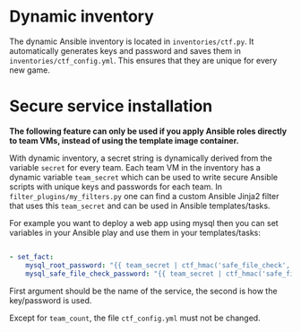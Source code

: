 # Dynamic inventory

The dynamic Ansible inventory is located in `inventories/ctf.py`. It automatically generates keys and password and saves them in `inventories/ctf_config.yml`.
This ensures that they are unique for every new game.

# Secure service installation

**The following feature can only be used if you apply Ansible roles directly to team VMs, instead of using the template image container.**

With dynamic inventory, a secret string is dynamically derived from the variable `secret` for every team.
Each team VM in the inventory has a dynamic variable `team_secret` which can be used to write secure Ansible scripts with unique keys and passwords for each team.
In `filter_plugins/my_filters.py` one can find a custom Ansible Jinja2 filter that uses this `team_secret` and can be used in Ansible templates/tasks.

For example you want to deploy a web app using mysql then you can set variables in your Ansible play and use them in your templates/tasks:

```yaml

- set_fact:
    mysql_root_password: "{{ team_secret | ctf_hmac('safe_file_check', 'mysql_root_password') }}"
    mysql_safe_file_check_password: "{{ team_secret | ctf_hmac('safe_file_check', 'mysql_safe_file_check_password') }}"

```

First argument should be the name of the service, the second is how the key/password is used.

Except for `team_count`, the file `ctf_config.yml` must not be changed.